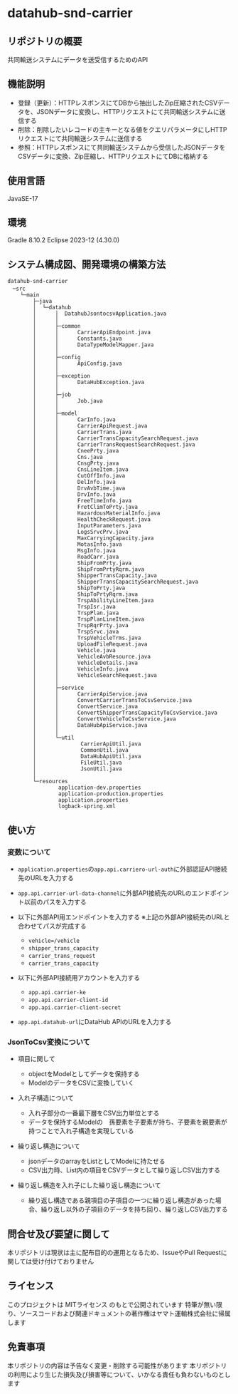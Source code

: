 # datahub-snd-carrier

## リポジトリの概要
共同輸送システムにデータを送受信するためのAPI
	
## 機能説明
- 登録（更新）：HTTPレスポンスにてDBから抽出したZip圧縮されたCSVデータを、JSONデータに変換し、HTTPリクエストにて共同輸送システムに送信する
- 削除：削除したいレコードの主キーとなる値をクエリパラメータにしHTTPリクエストにて共同輸送システムに送信する
- 参照：HTTPレスポンスにて共同輸送システムから受信したJSONデータをCSVデータに変換、Zip圧縮し、HTTPリクエストにてDBに格納する

## 使用言語
JavaSE-17

## 環境
Gradle 8.10.2
Eclipse 2023-12 (4.30.0)

## システム構成図、開発環境の構築方法

```
datahub-snd-carrier
　─src
    └─main
        ├─java
        │  └─datahub
        │      │  DatahubJsontocsvApplication.java
        │      │
        │      ├─common
        │      │      CarrierApiEndpoint.java
        │      │      Constants.java
        │      │      DataTypeModelMapper.java
        │      │
        │      ├─config
        │      │      ApiConfig.java
        │      │
        │      ├─exception
        │      │      DataHubException.java
        │      │
        │      ├─job
        │      │      Job.java
        │      │
        │      ├─model
        │      │      CarInfo.java
        │      │      CarrierApiRequest.java
        │      │      CarrierTrans.java
        │      │      CarrierTransCapacitySearchRequest.java
        │      │      CarrierTransRequestSearchRequest.java
        │      │      CneePrty.java
        │      │      Cns.java
        │      │      CnsgPrty.java
        │      │      CnsLineItem.java
        │      │      CutOffInfo.java
        │      │      DelInfo.java
        │      │      DrvAvbTime.java
        │      │      DrvInfo.java
        │      │      FreeTimeInfo.java
        │      │      FretClimToPrty.java
        │      │      HazardousMaterialInfo.java
        │      │      HealthCheckRequest.java
        │      │      InputParameters.java
        │      │      LogsSrvcPrv.java
        │      │      MaxCarryingCapacity.java
        │      │      MotasInfo.java
        │      │      MsgInfo.java
        │      │      RoadCarr.java
        │      │      ShipFromPrty.java
        │      │      ShipFromPrtyRqrm.java
        │      │      ShipperTransCapacity.java
        │      │      ShipperTransCapacitySearchRequest.java
        │      │      ShipToPrty.java
        │      │      ShipToPrtyRqrm.java
        │      │      TrspAbilityLineItem.java
        │      │      TrspIsr.java
        │      │      TrspPlan.java
        │      │      TrspPlanLineItem.java
        │      │      TrspRqrPrty.java
        │      │      TrspSrvc.java
        │      │      TrspVehicleTrms.java
        │      │      UploadFileRequest.java
        │      │      Vehicle.java
        │      │      VehicleAvbResource.java
        │      │      VehicleDetails.java
        │      │      VehicleInfo.java
        │      │      VehicleSearchRequest.java
        │      │
        │      ├─service
        │      │      CarrierApiService.java
        │      │      ConvertCarrierTransToCsvService.java
        │      │      ConvertService.java
        │      │      ConvertShipperTransCapacityToCsvService.java
        │      │      ConvertVehicleToCsvService.java
        │      │      DataHubApiService.java
        │      │
        │      └─util
        │              CarrierApiUtil.java
        │              CommonUtil.java
        │              DataHubApiUtil.java
        │              FileUtil.java
        │              JsonUtil.java
        │
        └─resources
                application-dev.properties
                application-production.properties
                application.properties
                logback-spring.xml
```

## 使い方
### 変数について
- `application.properties`の`app.api.carriero-url-auth`に外部認証API接続先のURLを入力する
- `app.api.carrier-url-data-channel`に外部API接続先のURLのエンドポイント以前のパスを入力する

- 以下に外部API用エンドポイントを入力する ※上記の外部API接続先のURLと合わせてパスが完成する  
	- `vehicle=/vehicle`
	- `shipper_trans_capacity`
	- `carrier_trans_request`	
	- `carrier_trans_capacity`

- 以下に外部API接続用アカウントを入力する
	- `app.api.carrier-ke`
	- `app.api.carrier-client-id`
	- `app.api.carrier-client-secret`
- `app.api.datahub-url`にDataHub APIのURLを入力する	

### JsonToCsv変換について

- 項目に関して
	- objectをModelとしてデータを保持する
	- ModelのデータをCSVに変換していく

- 入れ子構造について
	- 入れ子部分の一番最下層をCSV出力単位とする
	- データを保持するModelの　孫要素を子要素が持ち、子要素を親要素が持つことで入れ子構造を実現している

- 繰り返し構造について
	- jsonデータのarrayをListとしてModelに持たせる
	- CSV出力時、List内の項目をCSVデータとして繰り返しCSV出力する

- 繰り返し構造を入れ子にした繰り返し構造について
	- 繰り返し構造である親項目の子項目の一つに繰り返し構造があった場合、繰り返し以外の子項目のデータを持ち回り、繰り返しCSV出力する

## 問合せ及び要望に関して
本リポジトリは現状は主に配布目的の運用となるため、IssueやPull Requestに関しては受け付けておりません

## ライセンス
このプロジェクトは MITライセンス のもとで公開されています
特筆が無い限り、ソースコードおよび関連ドキュメントの著作権はヤマト運輸株式会社に帰属します

## 免責事項
本リポジトリの内容は予告なく変更・削除する可能性があります
本リポジトリの利用により生じた損失及び損害等について、いかなる責任も負わないものとします
